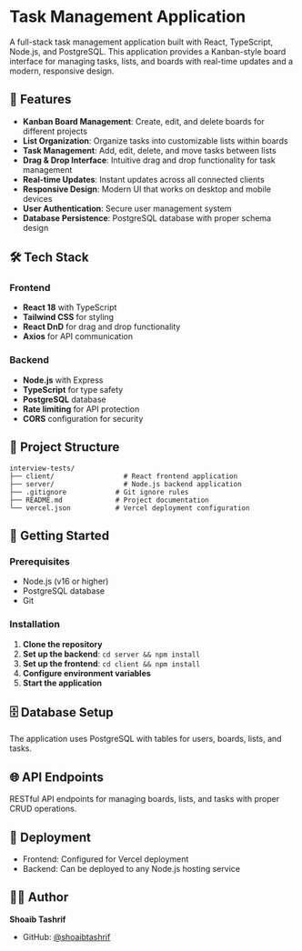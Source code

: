 # Task Management Application

A full-stack task management application built with React, TypeScript, Node.js, and PostgreSQL. This application provides a Kanban-style board interface for managing tasks, lists, and boards with real-time updates and a modern, responsive design.

## 🚀 Features

- **Kanban Board Management**: Create, edit, and delete boards for different projects
- **List Organization**: Organize tasks into customizable lists within boards
- **Task Management**: Add, edit, delete, and move tasks between lists
- **Drag & Drop Interface**: Intuitive drag and drop functionality for task management
- **Real-time Updates**: Instant updates across all connected clients
- **Responsive Design**: Modern UI that works on desktop and mobile devices
- **User Authentication**: Secure user management system
- **Database Persistence**: PostgreSQL database with proper schema design

## 🛠️ Tech Stack

### Frontend
- **React 18** with TypeScript
- **Tailwind CSS** for styling
- **React DnD** for drag and drop functionality
- **Axios** for API communication

### Backend
- **Node.js** with Express
- **TypeScript** for type safety
- **PostgreSQL** database
- **Rate limiting** for API protection
- **CORS** configuration for security

## 📁 Project Structure

```
interview-tests/
├── client/                 # React frontend application
├── server/                 # Node.js backend application
├── .gitignore            # Git ignore rules
├── README.md             # Project documentation
└── vercel.json           # Vercel deployment configuration
```

## 🚀 Getting Started

### Prerequisites
- Node.js (v16 or higher)
- PostgreSQL database
- Git

### Installation

1. **Clone the repository**
2. **Set up the backend**: `cd server && npm install`
3. **Set up the frontend**: `cd client && npm install`
4. **Configure environment variables**
5. **Start the application**

## 🗄️ Database Setup

The application uses PostgreSQL with tables for users, boards, lists, and tasks.

## 🌐 API Endpoints

RESTful API endpoints for managing boards, lists, and tasks with proper CRUD operations.

## 🚀 Deployment

- Frontend: Configured for Vercel deployment
- Backend: Can be deployed to any Node.js hosting service

## 👨‍💻 Author

**Shoaib Tashrif**
- GitHub: [@shoaibtashrif](https://github.com/shoaibtashrif) 